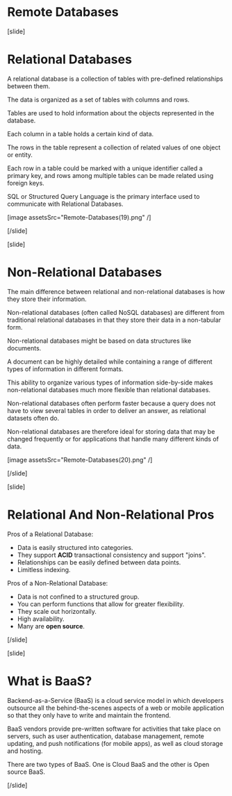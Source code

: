# Remote Databases

[slide]

# Relational Databases

A relational database is a collection of tables with pre-defined relationships between them. 

The data is organized as a set of tables with columns and rows. 

Tables are used to hold information about the objects represented in the database. 

Each column in a table holds a certain kind of data.

The rows in the table represent a collection of related values of one object or entity. 

Each row in a table could be marked with a unique identifier called a primary key, and rows among multiple tables can be made related using foreign keys. 

SQL or Structured Query Language is the primary interface used to communicate with Relational Databases.

[image assetsSrc="Remote-Databases(19).png" /]

[/slide]

[slide]

# Non-Relational Databases

The main difference between relational and non-relational databases is how they store their information.

Non-relational databases (often called NoSQL databases) are different from traditional relational databases in that they store their data in a non-tabular form. 

Non-relational databases might be based on data structures like documents. 

A document can be highly detailed while containing a range of different types of information in different formats. 

This ability to organize various types of information side-by-side makes non-relational databases much more flexible than relational databases.

Non-relational databases often perform faster because a query does not have to view several tables in order to deliver an answer, as relational datasets often do. 

Non-relational databases are therefore ideal for storing data that may be changed frequently or for applications that handle many different kinds of data.

[image assetsSrc="Remote-Databases(20).png" /]

[/slide]

[slide]

# Relational And Non-Relational Pros

Pros of a Relational Database:
- Data is easily structured into categories.
- They support **ACID** transactional consistency and support "joins".
- Relationships can be easily defined between data points.
- Limitless indexing.

Pros of a Non-Relational Database:
- Data is not confined to a structured group.
- You can perform functions that allow for greater flexibility.
- They scale out horizontally.
- High availability.
- Many are **open source**.

[/slide]

[slide]

# What is BaaS?

Backend-as-a-Service (BaaS) is a cloud service model in which developers outsource all the behind-the-scenes aspects of a web or mobile application so that they only have to write and maintain the frontend. 

BaaS vendors provide pre-written software for activities that take place on servers, such as user authentication, database management, remote updating, and push notifications (for mobile apps), as well as cloud storage and hosting.

There are two types of BaaS. One is Cloud BaaS and the other is Open source BaaS.

[/slide]